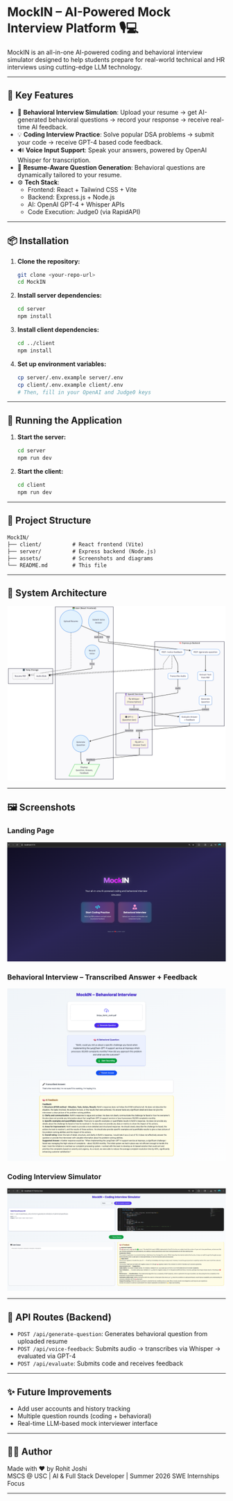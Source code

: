 # MockIN – AI-Powered Mock Interview Platform 🎙️💻

MockIN is an all-in-one AI-powered coding and behavioral interview simulator designed to help students prepare for real-world technical and HR interviews using cutting-edge LLM technology.

---

## 🧠 Key Features

- 🎯 **Behavioral Interview Simulation**: Upload your resume → get AI-generated behavioral questions → record your response → receive real-time AI feedback.
- 💡 **Coding Interview Practice**: Solve popular DSA problems → submit your code → receive GPT-4 based code feedback.
- 🔊 **Voice Input Support**: Speak your answers, powered by OpenAI Whisper for transcription.
- 🧾 **Resume-Aware Question Generation**: Behavioral questions are dynamically tailored to your resume.
- ⚙️ **Tech Stack**: 
  - Frontend: React + Tailwind CSS + Vite
  - Backend: Express.js + Node.js
  - AI: OpenAI GPT-4 + Whisper APIs
  - Code Execution: Judge0 (via RapidAPI)

---

## 📦 Installation

1. **Clone the repository:**
   ```bash
   git clone <your-repo-url>
   cd MockIN
   ```

2. **Install server dependencies:**
   ```bash
   cd server
   npm install
   ```

3. **Install client dependencies:**
   ```bash
   cd ../client
   npm install
   ```

4. **Set up environment variables:**
   ```bash
   cp server/.env.example server/.env
   cp client/.env.example client/.env
   # Then, fill in your OpenAI and Judge0 keys
   ```

---

## 🚀 Running the Application

1. **Start the server:**
   ```bash
   cd server
   npm run dev
   ```

2. **Start the client:**
   ```bash
   cd client
   npm run dev
   ```

---

## 📁 Project Structure

```
MockIN/
├── client/          # React frontend (Vite)
├── server/          # Express backend (Node.js)
├── assets/          # Screenshots and diagrams
└── README.md        # This file
```

---

## 🧱 System Architecture

![System Architecture](assets/System_Architecture.png)

---

## 🖼️ Screenshots

### Landing Page
![Landing Page](assets/Landing_Page.png)

### Behavioral Interview – Transcribed Answer + Feedback
![Answer & Feedback](assets/Behavioral_Interview.png)

### Coding Interview Simulator
![Coding Interview](assets/Coding_Interview.png)

---

## 📡 API Routes (Backend)

- `POST /api/generate-question`: Generates behavioral question from uploaded resume
- `POST /api/voice-feedback`: Submits audio → transcribes via Whisper → evaluated via GPT-4
- `POST /api/evaluate`: Submits code and receives feedback

---

## ✨ Future Improvements

- Add user accounts and history tracking
- Multiple question rounds (coding + behavioral)
- Real-time LLM-based mock interviewer interface

---

## 👨‍💻 Author

Made with ❤️ by Rohit Joshi  
MSCS @ USC | AI & Full Stack Developer | Summer 2026 SWE Internships Focus

---
